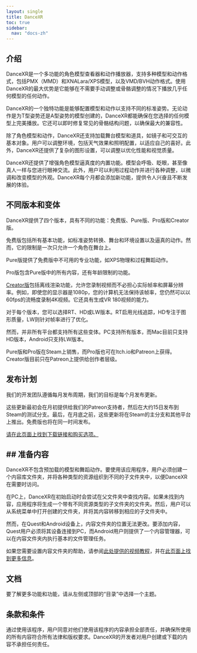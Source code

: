 ```yaml
---
layout: single
title: DanceXR
toc: true
sidebar:
  nav: "docs-zh"
---
```


## 介绍

DanceXR是一个多功能的角色模型查看器和动作播放器，支持多种模型和动作格式，包括PMX（MMD）和XNALara/XPS模型，以及VMD/BVH动作格式。使用DanceXR的最大优势是它能够在不需要手动调整或骨骼调整的情况下播放几乎任何模型的任何动作。

DanceXR的一个独特功能是能够配置模型和动作以支持不同的标准姿势。无论动作是为T型姿势还是A型姿势的模型创建的，DanceXR都能确保在您选择的任何模型上完美播放。它还可以即时修复常见的骨骼结构问题，以确保最大的兼容性。

除了角色模型和动作，DanceXR还支持加载舞台模型和道具，如镜子和可交互的基本对象。用户可以调整环境，包括天气效果和照明配置，以适应自己的喜好。此外，DanceXR还提供了复杂的图形设置，可以调整以优化性能和视觉质量。

DanceXR还提供了增强角色模型逼真度的内置功能。模型会呼吸、眨眼，甚至像真人一样与您进行眼神交流。此外，用户可以利用过程动作并进行各种调整，以微调和改变模型的外观。DanceXR每个月都会添加新功能，提供令人兴奋且不断发展的体验。

## 不同版本和变体

DanceXR提供了四个版本，具有不同的功能：免费版、Pure版、Pro版和Creator版。

免费版包括所有基本功能，如标准姿势转换、舞台和环境设置以及逼真的动作。然而，它的限制是一次只允许一个角色在舞台上。

Pure版提供了免费版中不可用的专业功能，如XPS物理和过程舞蹈动作。

Pro版包含Pure版中的所有内容，还有年龄限制的功能。

[Creator版](/dancexr/creator.md)包括离线渲染功能，允许您录制视频而不必担心实际帧率和屏幕分辨率。例如，即使您的显示器是1080p，您的计算机无法保持该帧率，您仍然可以以60fps的流畅度录制4K视频。它还具有生成VR 180视频的能力。

对于每个版本，您可以选择RT、HD或LW版本。RT启用光线追踪，HD专注于图形质量，LW则针对帧率进行了优化。

然而，并非所有平台都支持所有这些变体。PC支持所有版本，而Mac目前只支持HD版本，Android只支持LW版本。

Pure版和Pro版在Steam上销售，而Pro版也可在Itch.io和Patreon上获得。Creator版目前只在Patreon上提供给创作者层级。

## 发布计划

我们的开发团队遵循每月发布周期，我们的目标是每个月发布更新。

这些更新最初会在月初提供给我们的Patreon支持者，然后在大约15日发布到Steam的测试分支。最后，在月底之前，这些更新将在Steam的主分支和其他平台上推出。免费版也将在同一时间发布。

[请在此页面上找到下载链接和购买选项。](/dancexr/download.md)
## ## 准备内容

DanceXR不包含预加载的模型和舞蹈动作。要使用该应用程序，用户必须创建一个内容库文件夹，并将各种类型的资源组织到不同的子文件夹中，以便DanceXR在需要时访问。

在PC上，DanceXR在初始启动时会尝试在父文件夹中查找内容。如果未找到内容，应用程序将生成一个带有不同资源类型的子文件夹的文件夹。然后，用户可以从系统菜单中打开创建的文件夹，并将其内容转移到相应的子文件夹中。

然而，在Quest和Android设备上，内容文件夹的位置无法更改。要添加内容，Quest用户必须将其设备连接到PC，而Android用户则提供了一个内容管理器，可以在内容文件夹内执行基本的文件管理任务。

如果您需要设置内容文件夹的帮助，请参阅[此处提供的视频教程](https://www.youtube.com/watch?v=kjzxGEd8SqM&list=PLiOnKm2t3bhLV3HcABEs0xjqgrYcmDQcr&index=3)，并在[此页面上找到更多信息](dancexr/preparecontent.md)。

## 文档

要了解更多功能和功能，请从左侧或顶部的“目录”中选择一个主题。

## 条款和条件

通过使用该程序，用户同意对他们使用该程序的内容承担全部责任，并确保所使用的所有内容符合所有法律和版权要求。DanceXR的开发者对用户创建或下载的内容不承担任何责任。